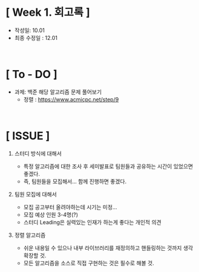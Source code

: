 # [ Week 1. 회고록 ]
- 작성일: 10.01
- 최종 수정일 : 12.01

<br/>

# [ To - DO ]
- 과제: 백준 해당 알고리즘 문제 풀어보기
    - 정렬 : https://www.acmicpc.net/step/9
    
    
<br/>

# [ ISSUE ]

1. 스터디 방식에 대해서
    - 특정 알고리즘에 대한 조사 후 세미발표로 팀원들과 공유하는 시간이 있었으면 좋겠다.
    - 즉, 팀원들을 모집해서... 함께 진행하면 좋겠다.
   
    
2. 팀원 모집에 대해서
    - 모집 공고부터 올려야하는데 시기는 미정...
    - 모집 예상 인원 3-4명(?)
    - 스터디 Leading은 실력있는 인재가 하는게 좋다는 개인적 의견

3. 정렬 알고리즘
   - 쉬운 내용일 수 있으나 내부 라이브러리를 재정의하고 핸들링하는 것까지 생각확장할 것.
   - 모든 알고리즘을 소스로 직접 구현하는 것은 필수로 해볼 것.
